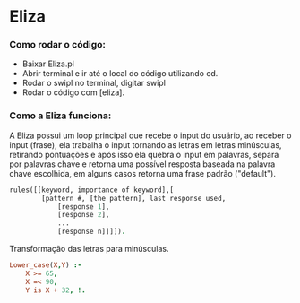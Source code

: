 # Eliza
### Como rodar o código:
* Baixar Eliza.pl
* Abrir terminal e ir até o local do código utilizando cd.
* Rodar o swipl no terminal, digitar swipl
* Rodar o código com [eliza].


### Como a Eliza funciona:


A Eliza possui um loop principal que recebe o input do usuário,
ao receber o input (frase), ela trabalha o input tornando as letras em letras minúsculas, retirando pontuações e após isso ela quebra o input em palavras,
separa  por palavras chave e retorna uma possível 
resposta baseada na palavra chave escolhida, em alguns casos retorna uma frase
padrão ("default").


```prolog
rules([[keyword, importance of keyword],[
        [pattern #, [the pattern], last response used,
            [response 1],
            [response 2],
            ...
            [response n]]]]).
```

Transformação das letras para minúsculas.
```prolog
Lower_case(X,Y) :-
	X >= 65,
	X =< 90,
	Y is X + 32, !.

